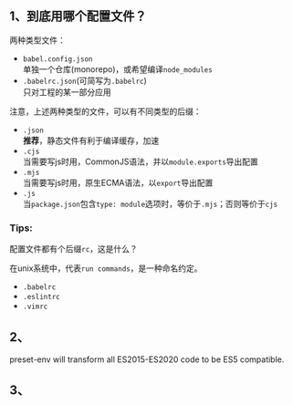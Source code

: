 ## 1、到底用哪个配置文件？

两种类型文件：

- `babel.config.json`  
  单独一个仓库(monorepo)，或希望编译`node_modules`
- `.babelrc.json`(可简写为`.babelrc`)  
  只对工程的某一部分应用

注意，上述两种类型的文件，可以有不同类型的后缀：

- `.json`  
  **推荐**，静态文件有利于编译缓存，加速
- `.cjs`  
  当需要写js时用，CommonJS语法，并以`module.exports`导出配置
- `.mjs`  
  当需要写js时用，原生ECMA语法，以`export`导出配置
- `.js`  
  当`package.json`包含`type: module`选项时，等价于`.mjs`；否则等价于`cjs`



### Tips:

配置文件都有个后缀`rc`，这是什么？

在unix系统中，代表`run commands`，是一种命名约定。

- `.babelrc`
- `.eslintrc`
- `.vimrc`



## 2、

preset-env will transform all ES2015-ES2020 code to be ES5 compatible.

## 3、

